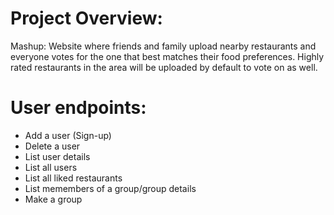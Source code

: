 # Project Overview:
Mashup: Website where friends and family upload nearby restaurants and everyone votes for the one that best matches their food preferences. Highly rated restaurants in the area will be uploaded by default to vote on as well.

# User endpoints:
- Add a user (Sign-up)
- Delete a user
- List user details
- List all users
- List all liked restaurants 
- List memembers of a group/group details
- Make a group
